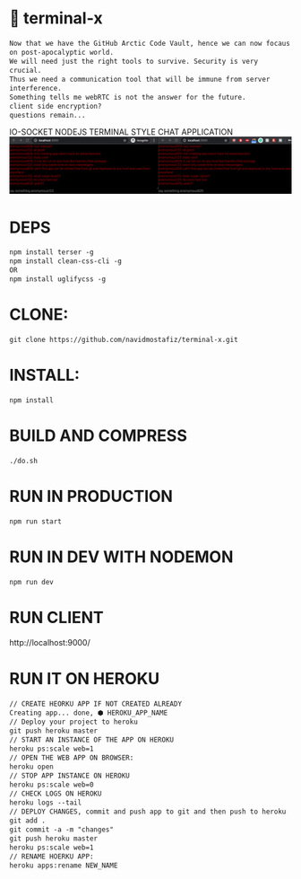 # :strawberry: terminal-x

```
Now that we have the GitHub Arctic Code Vault, hence we can now focaus on post-apocalyptic world.
We will need just the right tools to survive. Security is very crucial.
Thus we need a communication tool that will be immune from server interference.
Something tells me webRTC is not the answer for the future.
client side encryption?
questions remain...
```

IO-SOCKET NODEJS TERMINAL STYLE CHAT APPLICATION
![terminal-x screenshot](https://github.com/navidmostafiz/terminal-x/blob/master/screenshot2.png)

# DEPS

```
npm install terser -g
npm install clean-css-cli -g
OR
npm install uglifycss -g
```

# CLONE:

```
git clone https://github.com/navidmostafiz/terminal-x.git
```

# INSTALL:

```
npm install
```

# BUILD AND COMPRESS

```
./do.sh
```

# RUN IN PRODUCTION

```
npm run start
```

# RUN IN DEV WITH NODEMON

```
npm run dev
```

# RUN CLIENT

http://localhost:9000/

# RUN IT ON HEROKU

```
// CREATE HEORKU APP IF NOT CREATED ALREADY
Creating app... done, ⬢ HEROKU_APP_NAME
// Deploy your project to heroku
git push heroku master
// START AN INSTANCE OF THE APP ON HEROKU
heroku ps:scale web=1
// OPEN THE WEB APP ON BROWSER:
heroku open
// STOP APP INSTANCE ON HEROKU
heroku ps:scale web=0
// CHECK LOGS ON HEROKU
heroku logs --tail
// DEPLOY CHANGES, commit and push app to git and then push to heroku
git add .
git commit -a -m "changes"
git push heroku master
heroku ps:scale web=1
// RENAME HOERKU APP:
heroku apps:rename NEW_NAME
```
